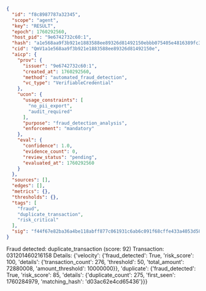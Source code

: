 ```json
{
  "id": "f8c8987787a32345",
  "scope": "agent",
  "key": "RESULT",
  "epoch": 1760292560,
  "host_pid": "9e6742732c60:1",
  "hash": "a1e568aa9f3b921e1883588ee89326d81492150ebbb075405e4816389fc3b3a1",
  "cid": "QmV1a1e568aa9f3b921e1883588ee89326d81492150e",
  "aicp": {
    "prov": {
      "issuer": "9e6742732c60:1",
      "created_at": 1760292560,
      "method": "automated_fraud_detection",
      "vc_type": "VerifiableCredential"
    },
    "ucon": {
      "usage_constraints": [
        "no_pii_export",
        "audit_required"
      ],
      "purpose": "fraud_detection_analysis",
      "enforcement": "mandatory"
    },
    "eval": {
      "confidence": 1.0,
      "evidence_count": 0,
      "review_status": "pending",
      "evaluated_at": 1760292560
    }
  },
  "sources": [],
  "edges": [],
  "metrics": {},
  "thresholds": {},
  "tags": [
    "fraud",
    "duplicate_transaction",
    "risk_critical"
  ],
  "sig": "f44f67e82ba36a4be118abff877c061931c6ab6c091f68cffe433a4053d58493"
}
```

Fraud detected: duplicate_transaction (score: 92)
Transaction: 031201460216158
Details: {'velocity': {'fraud_detected': True, 'risk_score': 100, 'details': {'transaction_count': 276, 'threshold': 50, 'total_amount': 72880008, 'amount_threshold': 10000000}}, 'duplicate': {'fraud_detected': True, 'risk_score': 85, 'details': {'duplicate_count': 275, 'first_seen': 1760284979, 'matching_hash': 'd03ac62e4cd65436'}}}
